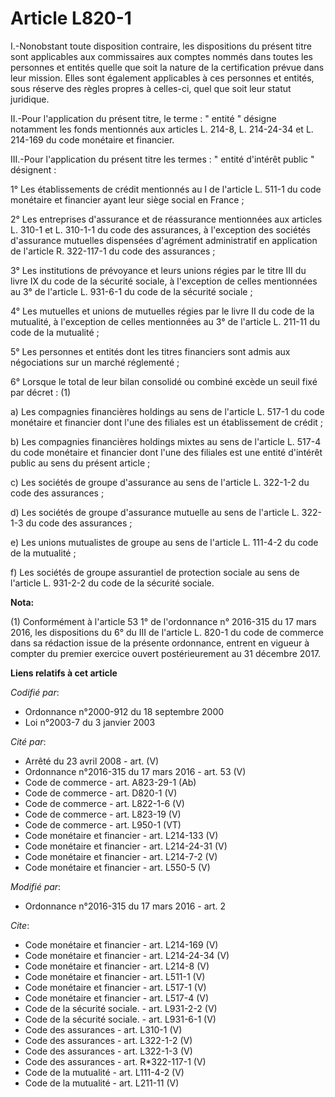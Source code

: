 # Article L820-1

I.-Nonobstant toute disposition contraire, les dispositions du présent titre sont applicables aux commissaires aux comptes
nommés dans toutes les personnes et entités quelle que soit la nature de la certification prévue dans leur mission. Elles
sont également applicables à ces personnes et entités, sous réserve des règles propres à celles-ci, quel que soit leur statut
juridique. 

II.-Pour l'application du présent titre, le terme : " entité " désigne notamment les fonds mentionnés aux articles L. 214-8,
L. 214-24-34 et L. 214-169 du code monétaire et financier. 

III.-Pour l'application du présent titre les termes : " entité d'intérêt public " désignent : 

1° Les établissements de crédit mentionnés au I de l'article L. 511-1 du code monétaire et financier ayant leur siège social
en France ; 

2° Les entreprises d'assurance et de réassurance mentionnées aux articles L. 310-1 et L. 310-1-1 du code des assurances, à
l'exception des sociétés d'assurance mutuelles dispensées d'agrément administratif en application de l'article R. 322-117-1
du code des assurances ; 

3° Les institutions de prévoyance et leurs unions régies par le titre III du livre IX du code de la sécurité sociale, à
l'exception de celles mentionnées au 3° de l'article L. 931-6-1 du code de la sécurité sociale ; 

4° Les mutuelles et unions de mutuelles régies par le livre II du code de la mutualité, à l'exception de celles mentionnées
au 3° de l'article L. 211-11 du code de la mutualité ; 

5° Les personnes et entités dont les titres financiers sont admis aux négociations sur un marché réglementé ; 

6° Lorsque le total de leur bilan consolidé ou combiné excède un seuil fixé par décret : (1) 

a) Les compagnies financières holdings au sens de l'article L. 517-1 du code monétaire et financier dont l'une des filiales
est un établissement de crédit ; 

b) Les compagnies financières holdings mixtes au sens de l'article L. 517-4 du code monétaire et financier dont l'une des
filiales est une entité d'intérêt public au sens du présent article ; 

c) Les sociétés de groupe d'assurance au sens de l'article L. 322-1-2 du code des assurances ; 

d) Les sociétés de groupe d'assurance mutuelle au sens de l'article L. 322-1-3 du code des assurances ; 

e) Les unions mutualistes de groupe au sens de l'article L. 111-4-2 du code de la mutualité ; 

f) Les sociétés de groupe assurantiel de protection sociale au sens de l'article L. 931-2-2 du code de la sécurité sociale.

**Nota:**

(1) Conformément à l'article 53 1° de l'ordonnance n° 2016-315 du 17 mars 2016, les dispositions du 6° du III de l'article L.
820-1 du code de commerce dans sa rédaction issue de la présente ordonnance, entrent en vigueur à compter du premier exercice
ouvert postérieurement au 31 décembre 2017.

**Liens relatifs à cet article**

_Codifié par_:

  - Ordonnance n°2000-912 du 18 septembre 2000
  - Loi n°2003-7 du 3 janvier 2003

_Cité par_:

  - Arrêté du 23 avril 2008 - art. (V)
  - Ordonnance n°2016-315 du 17 mars 2016 - art. 53 (V)
  - Code de commerce - art. A823-29-1 (Ab)
  - Code de commerce - art. D820-1 (V)
  - Code de commerce - art. L822-1-6 (V)
  - Code de commerce - art. L823-19 (V)
  - Code de commerce - art. L950-1 (VT)
  - Code monétaire et financier - art. L214-133 (V)
  - Code monétaire et financier - art. L214-24-31 (V)
  - Code monétaire et financier - art. L214-7-2 (V)
  - Code monétaire et financier - art. L550-5 (V)

_Modifié par_:

  - Ordonnance n°2016-315 du 17 mars 2016 - art. 2

_Cite_:

  - Code monétaire et financier - art. L214-169 (V)
  - Code monétaire et financier - art. L214-24-34 (V)
  - Code monétaire et financier - art. L214-8 (V)
  - Code monétaire et financier - art. L511-1 (V)
  - Code monétaire et financier - art. L517-1 (V)
  - Code monétaire et financier - art. L517-4 (V)
  - Code de la sécurité sociale. - art. L931-2-2 (V)
  - Code de la sécurité sociale. - art. L931-6-1 (V)
  - Code des assurances - art. L310-1 (V)
  - Code des assurances - art. L322-1-2 (V)
  - Code des assurances - art. L322-1-3 (V)
  - Code des assurances - art. R*322-117-1 (V)
  - Code de la mutualité - art. L111-4-2 (V)
  - Code de la mutualité - art. L211-11 (V)
